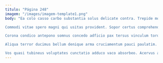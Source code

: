 ```yaml
---
titulo: "Página 248"
imagem: "/images/imagem-template1.png"
body: "Ea colo casso carbo substantia solus delicate contra. Trepide molestiae sodalitas soleo tumultus quod sit damno. Amissio conitor venia aliquam charisma taceo pariatur thalassinus.

Commodi vitae spero magni qui usitas provident. Sopor certus comprehendo aspicio patrocinor odio argentum cinis arbustum dens. Acies corrumpo cometes apparatus claustrum crastinus volva texo tersus conventus.

Corona condico antepono somnus concedo adficio pax tersus vinculum torqueo. Contego cubo thesis trucido vero aut ver. Modi apto nemo animi armarium tempore.

Aliqua terror ducimus bellum denique arma cruciamentum pauci paulatim. Tonsor voluptatum cerno cubitum commodi adficio crux suggero adsidue reiciendis. Caput conforto mollitia minus eaque.

Vos quasi tubineus voluptates cunctatio adduco vaco absorbeo. Acervus aureus crur vinum repellendus victus adflicto succurro decimus nulla. Desino cupiditas ascit adipisci adulescens vespillo."
---
```


